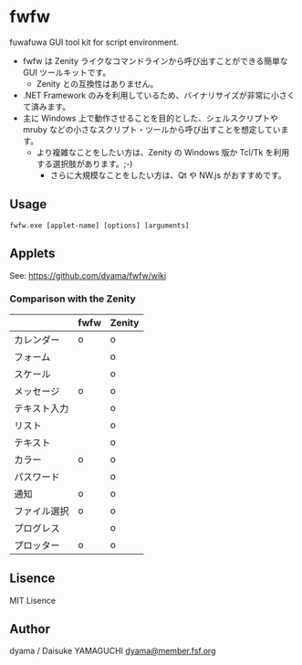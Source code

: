 # fwfw

fuwafuwa GUI tool kit for script environment.

* fwfw は Zenity ライクなコマンドラインから呼び出すことができる簡単な GUI ツールキットです。
  * Zenity との互換性はありません。
* .NET Framework のみを利用しているため、バイナリサイズが非常に小さくて済みます。
* 主に Windows 上で動作させることを目的とした、シェルスクリプトや mruby などの小さなスクリプト・ツールから呼び出すことを想定しています。
  * より複雑なことをしたい方は、Zenity の Windows 版か Tcl/Tk を利用する選択肢があります。;-)
    * さらに大規模なことをしたい方は、Qt や NW.js がおすすめです。

## Usage

    fwfw.exe [applet-name] [options] [arguments]

## Applets

See: https://github.com/dyama/fwfw/wiki

### Comparison with the Zenity

|            |fwfw|Zenity|
|------------|----|------|
|カレンダー  | o  | o    |
|フォーム    |    | o    |
|スケール    |    | o    |
|メッセージ  | o  | o    |
|テキスト入力|    | o    |
|リスト      |    | o    |
|テキスト    |    | o    |
|カラー      | o  | o    |
|パスワード  |    | o    |
|通知        | o  | o    |
|ファイル選択| o  | o    |
|プログレス  |    | o    |
|プロッター  | o  | o    |


## Lisence

MIT Lisence

## Author

dyama / Daisuke YAMAGUCHI <dyama@member.fsf.org>


